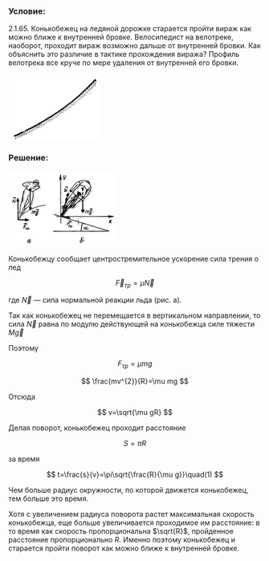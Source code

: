 ###  Условие:

$2.1.65.$ Конькобежец на ледяной дорожке старается пройти вираж как можно ближе к внутренней бровке. Велосипедист на велотреке, наоборот, проходит вираж возможно дальше от внутренней бровки. Как объяснить это различие в тактике прохождения виража? Профиль велотрека все круче по мере удаления от внутренней его бровки.

![ К задаче 2.1.65 |184x131, 26%](../../img/2.1.65/sol1.png)

###  Решение:

![ Силы действующие на конькобежеца |212x149, 39%](../../img/2.1.65/sol2.png)

Конькобежцу сообщает центростремительное ускорение сила трения о лед

$$
\vec{F}_{тр}= \mu\vec{N}
$$

где $\vec{N}$ — сила нормальной реакции льда (рис. а).

Так как конькобежец не перемещается в вертикальном направлении, то сила $\vec{N}$ равна по модулю действующей на конькобежца силе тяжести $M \vec{g}$

Поэтому

$$
F_{тр}=\mu mg
$$

$$
\frac{mv^{2}}{R}=\mu mg
$$

Отсюда

$$
v=\sqrt{\mu gR}
$$

Делая поворот, конькобежец проходит расстояние

$$
S= \pi R
$$

за время

$$
t=\frac{s}{v}=\pi\sqrt{\frac{R}{\mu g}}\quad(1)
$$

Чем больше радиус окружности, по которой движется конькобежец, тем больше это время.

Хотя с увеличением радиуса поворота растет максимальная скорость конькобежца, еще больше увеличивается проходимое им расстояние: в то время как скорость пропорциональна $\sqrt{R}$, пройденное расстояние пропорционально $R$. Именно поэтому конькобежец и старается пройти поворот как можно ближе к внутренней бровке.